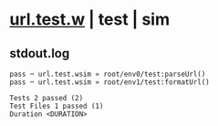 # [url.test.w](../../../../../../examples/tests/sdk_tests/http/url.test.w) | test | sim

## stdout.log
```log
pass ─ url.test.wsim » root/env0/test:parseUrl() 
pass ─ url.test.wsim » root/env1/test:formatUrl()
 
Tests 2 passed (2)
Test Files 1 passed (1)
Duration <DURATION>
```


